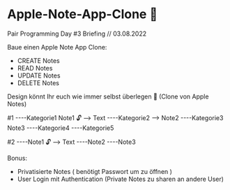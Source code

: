 # Apple-Note-App-Clone 

Pair Programming Day #3 Briefing // 03.08.2022

Baue einen Apple Note App Clone:
- CREATE  Notes
- READ    Notes
- UPDATE  Notes
- DELETE  Notes

Design könnt Ihr euch wie immer selbst überlegen 🤡 (Clone von Apple Notes)

#1
----Kategorie1      Note1 🔓 --> Text
----Kategorie2 -->  Note2
----Kategorie3      Note3
----Kategorie4
----Kategorie5

#2
----Note1 🔓 --> Text
----Note2
----Note3 

Bonus:
- Privatisierte Notes ( benötigt Passwort um zu öffnen )
- User Login mit Authentication (Private Notes zu sharen an andere User)
